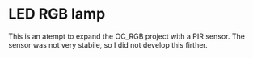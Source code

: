 # LED RGB lamp

This is an atempt to expand the OC_RGB project with a PIR sensor. The sensor was not very stabile, so I did not develop this firther.